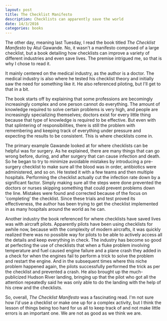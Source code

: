 ```yaml
---
layout: post
title: The Checklist Manifesto
description: Checklists can apparently save the world
date: 14/3/2016
categories: books
---
```


The other day, meaning last Tuesday, I read the book titled *The Checklist Manifesto* by Atul Gawande. No, it wasn't a manifesto composed of a large checklist, but a book detailing how checklists can improve a variety of different industries and even save lives. The premise intrigued me, so that is why I chose to read it.

It mainly centered on the medical industry, as the author is a doctor. The medical industry is also where he tested his checklist theory and initially saw the need for something like it. He also referenced piloting, but I'll get to that in a bit.

The book starts off by explaining that some professions are becomingly increasingly complex and one person cannot do everything. The amount of knowledge required to solve certain problems is very high, and people are increasingly specializing themselves; doctors exist for every little thing because that type of knowledge is required to be effective. But even with that splintering of responsibilities, there is still the problem with remembering and keeping track of everything under pressure and expecting the results to be consistent. This is where checklists come in.

The primary example Gawande looked at for where checklists can be helpful was for surgery. As he explained, there are many things that can go wrong before, during, and after surgery that can cause infection and death. So he began to try to minimize avoidable mistakes by introducing a pre-surgery checklist to make sure all the blood was in order, antibiotics were administered, and so on. He tested it with a few teams and then multiple hospitals. Performing the checklist actually cut the infection rate down by a significant factor. Simply making sure all the steps were done prevented the doctors or nurses skipping something that could prevent problems down the line. Mistakes were found and corrected because of the focus on 'completing' the checklist. Since these trials and test proved its effectiveness, the author has been trying to get the checklist implemented in as many hospitals around the world as he can.

Another industry the book referenced for where checklists have saved lives was with aircraft pilots. Apparently pilots have been using checklists for awhile now, because with the complexity of modern aircrafts, it was quickly realized there was no possible way for pilots to be able to actively access all the details and keep everything in check. The industry has become so good at perfecting the use of checklists that when a fluke problem involving temperature and fuel caused engine failure and a plane crash they added in a check for when the engines fail to perform a trick to solve the problem and restart the engine. And in the subsequent times where this niche problem happened again, the pilots successfully performed the trick as per the checklist and prevented a crash. He also brought up the much-publicized Hudson River landing, bringing up that the pilot who got all the attention repeatedly said he was only able to do the landing with the help of his crew and the checklists.

So, overall, *The Checklist Manifesto* was a fascinating read. I'm not sure how *I'd* use a checklist or make one up for a complex activity, but I think the lesson of things being too hard for us all to keep track of and not make little errors is an important one. We are not as good as we think we are.
